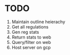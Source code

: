 # TODO

1. Maintain outline heierachy
2. Get all regulations
3. Gen reg stats
4. Return stats to web
5. Query/filter on web
6. Host server on gcp